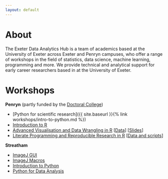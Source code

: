 ```yaml
---
layout: default
---
```


# About

The Exeter Data Analytics Hub is a team of academics based at the University of Exeter across Exeter and Penryn campuses, 
who offer a range of workshops in the field of statistics, data science, machine learning, programming
and more. We provide technical and analytical support for early career researchers based in at the University of Exeter.

# Workshops

**Penryn** (partly funded by the [Doctoral College](https://www.exeter.ac.uk/doctoralcollege/researcherdevelopment/rdrc/))

* [Python for scientific research]({{ site.baseurl }}{% link workshops/intro-to-python.md %})
* [Introduction to R](IntroToR)
* [Advanced Visualisation and Data Wrangling in R](AdVis) [[Data](AdVis/dataFiles.zip)] [[Slides](AdVis/slides.zip)]
* [Literate Programming and Reproducible Research in R](LitProg) [[Data and scripts](LitProg/dataFiles.zip)]

**Streatham**

* [ImageJ GUI](imagej-gui)
* [ImageJ Macros](imagej-macros)
* [Introduction to Python](python-intro)
* [Python for Data Analysis](python-data)
